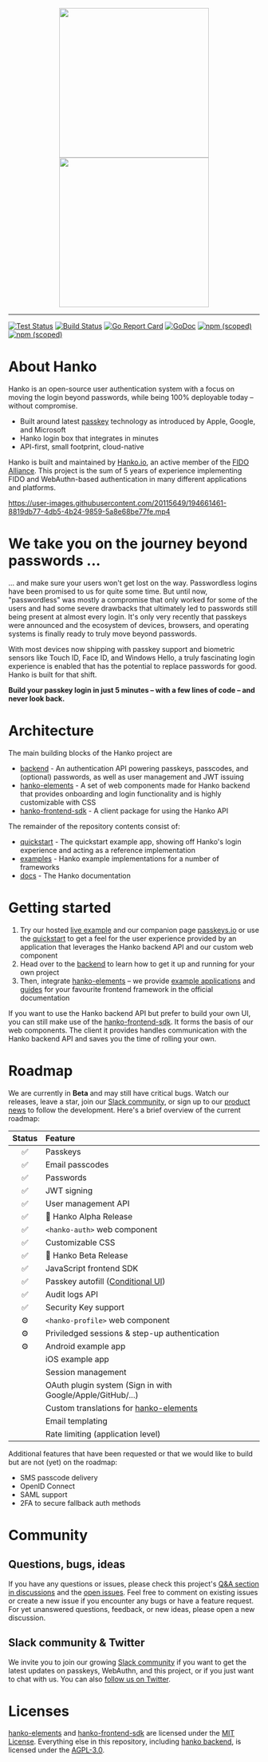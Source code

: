 <p align="center">
  <img width="300" src="https://user-images.githubusercontent.com/20115649/176922807-fb92327a-15d5-4568-a4e7-78093cea045e.svg?sanitize=true#gh-light-mode-only">
  <img width="300" src="https://user-images.githubusercontent.com/20115649/176922819-61dfb644-529f-4f81-a577-7daa47185300.svg?sanitize=true#gh-dark-mode-only">
</p>

---
[![Test Status](https://github.com/teamhanko/hanko/actions/workflows/codeql-analysis.yml/badge.svg)](https://github.com/teamhanko/hanko/actions/workflows/codeql-analysis.yml)
[![Build Status](https://github.com/teamhanko/hanko/workflows/Go/badge.svg)](https://github.com/teamhanko/hanko/actions/workflows/go.yml)
[![Go Report Card](https://goreportcard.com/badge/github.com/teamhanko/hanko)](https://goreportcard.com/report/github.com/teamhanko/hanko)
[![GoDoc](https://godoc.org/github.com/teamhanko/hanko?status.svg)](https://godoc.org/github.com/teamhanko/hanko)
[![npm (scoped)](https://img.shields.io/npm/v/@teamhanko/hanko-elements?label=hanko-elements)](https://www.npmjs.com/package/@teamhanko/hanko-elements)
[![npm (scoped)](https://img.shields.io/npm/v/@teamhanko/hanko-frontend-sdk?label=hanko-frontend-sdk)](https://www.npmjs.com/package/@teamhanko/hanko-frontend-sdk)

# About Hanko
Hanko is an open-source user authentication system with a focus on moving the login beyond passwords, while being 100% deployable today – without compromise.

- Built around latest [passkey](https://www.passkeys.io) technology as introduced by Apple, Google, and Microsoft
- Hanko login box that integrates in minutes
- API-first, small footprint, cloud-native

Hanko is built and maintained by [Hanko.io](https://www.hanko.io), an active member of the [FIDO Alliance](https://fidoalliance.org/company/hanko/). This project is the sum of 5 years of experience implementing FIDO and WebAuthn-based authentication in many different applications and platforms.

https://user-images.githubusercontent.com/20115649/194661461-8819db77-4db5-4b24-9859-5a8e68be77fe.mp4

# We take you on the journey beyond passwords ...
... and make sure your users won't get lost on the way. Passwordless logins have been promised to us for quite some time. But until now, "passwordless" was mostly a compromise that only worked for some of the users and had some severe drawbacks that ultimately led to passwords still being present at almost every login. It's only very recently that passkeys were announced and the ecosystem of devices, browsers, and operating systems is finally ready to truly move beyond passwords.

With most devices now shipping with passkey support and biometric sensors like Touch ID, Face ID, and Windows Hello, a truly fascinating login experience is enabled that has the potential to replace passwords for good. Hanko is built for that shift.

**Build your passkey login in just 5 minutes – with a few lines of code – and never look back.**

# Architecture
The main building blocks of the Hanko project are
- [backend](/backend/README.md) - An authentication API powering passkeys, passcodes, and (optional) passwords, as well as user management and JWT issuing
- [hanko-elements](/frontend/elements/README.md) - A set of web components made for Hanko backend that provides onboarding and login functionality and is highly customizable with CSS
- [hanko-frontend-sdk](/frontend/frontend-sdk/README.md) - A client package for using the Hanko API

The remainder of the repository contents consist of:
- [quickstart](/quickstart) - The quickstart example app, showing off Hanko's login experience and acting as a reference implementation
- [examples](/examples) - Hanko example implementations for a number of frameworks
- [docs](/docs) - The Hanko documentation

# Getting started
1. Try our hosted [live example](https://example.hanko.io) and our companion page [passkeys.io](https://passkeys.io) or use the [quickstart](/quickstart/README.md) to get a feel for the user experience provided by an application that leverages the Hanko backend API and our custom web component
2. Head over to the [backend](/backend/README.md) to learn how to get it up and running for your own project
3. Then, integrate [hanko-elements](/frontend/elements/README.md) – we provide [example applications](/examples/README.md) and [guides](https://docs.hanko.io/guides/frontend) for your favourite frontend framework in the official documentation

If you want to use the Hanko backend API but prefer to build your own UI, you can still make use of the [hanko-frontend-sdk](/frontend/frontend-sdk/README.md). It forms the basis of our web components. The client it provides handles communication with the Hanko backend API and saves you the time of rolling your own.

# Roadmap
We are currently in **Beta** and may still have critical bugs. Watch our releases, leave a star, join our [Slack community](https://www.hanko.io/community), or sign up to our [product news](https://www.hanko.io/updates) to follow the development. Here's a brief overview of the current roadmap:

| Status | Feature |
| :---: | :--- |
| ✅ | Passkeys |
| ✅ | Email passcodes |
| ✅ | Passwords |
| ✅ | JWT signing |
| ✅ | User management API |
| ✅ | 📢 Hanko Alpha Release |
| ✅ | `<hanko-auth>` web component |
| ✅ | Customizable CSS |
| ✅ | 📢 Hanko Beta Release |
| ✅ | JavaScript frontend SDK |
| ✅ | Passkey autofill ([Conditional UI](https://github.com/w3c/webauthn/wiki/Explainer:-WebAuthn-Conditional-UI)) |
| ✅ | Audit logs API |
| ✅ | Security Key support |
| ⚙️ | `<hanko-profile>` web component |
| ⚙️ | Priviledged sessions & step-up authentication |
| ⚙️ | Android example app |
| | iOS example app |
| | Session management |
| | OAuth plugin system (Sign in with Google/Apple/GitHub/...) |
| | Custom translations for [hanko-elements](/frontend/elements/README.md) |
| | Email templating |
| | Rate limiting (application level) |

Additional features that have been requested or that we would like to build but are not (yet) on the roadmap:
- SMS passcode delivery
- OpenID Connect
- SAML support
- 2FA to secure fallback auth methods

# Community
## Questions, bugs, ideas
If you have any questions or issues, please check this project's [Q&A section in discussions](https://github.com/teamhanko/hanko/discussions/categories/q-a) and the [open issues](https://github.com/teamhanko/hanko/issues). Feel free to comment on existing issues or create a new issue if you encounter any bugs or have a feature request. For yet unanswered questions, feedback, or new ideas, please open a new discussion.

## Slack community & Twitter
We invite you to join our growing [Slack community](https://www.hanko.io/community) if you want to get the latest updates on passkeys, WebAuthn, and this project, or if you just want to chat with us. You can also [follow us on Twitter](https://twitter.com/hanko_io).

# Licenses
[hanko-elements](frontend/elements) and [hanko-frontend-sdk](frontend/frontend-sdk) are licensed under the [MIT License](frontend/elements/LICENSE). Everything else in this repository, including [hanko backend](backend), is licensed under the [AGPL-3.0](/LICENSE).
